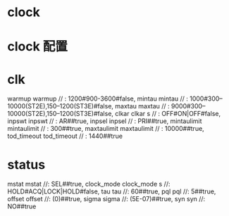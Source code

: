 #  clock



#  clock 配置 
#  clk
warmup warmup // : 1200#900-3600#false,
mintau mintau // : 1000#300–10000(ST2E),150–1200(ST3E)#false,
maxtau maxtau // : 9000#300–10000(ST2E),150–1200(ST3E)#false,
clkar clkar s // : OFF#ON|OFF#false,
inpswt inpswt // : AR##true,
inpsel inpsel // : PRI##true,
mintaulimit mintaulimit // : 300##true,
maxtaulimit maxtaulimit // : 10000##true,
tod_timeout tod_timeout // : 1440##true
#  status
mstat  mstat  //: SEL##true,
clock_mode  clock_mode s  //: HOLD#ACQ|LOCK|HOLD#false,
tau  tau  //: 60##true,
pql  pql  //: 5##true,
offset  offset  //: (0)##true,
sigma  sigma  //: (5E-07)##true,
syn  syn  //: NO##true

